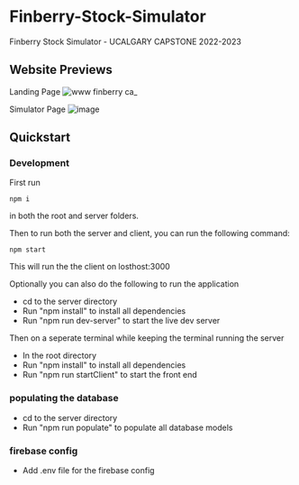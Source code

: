 # Finberry-Stock-Simulator
Finberry Stock Simulator - UCALGARY CAPSTONE 2022-2023

## Website Previews
Landing Page
![www finberry ca_](https://user-images.githubusercontent.com/30279572/236721164-31127b5b-8730-4ba3-a3bf-ae3453a39295.png)

Simulator Page
![image](https://user-images.githubusercontent.com/30279572/236721428-295c19fd-f1df-4e30-bcce-39d769201a9a.png)

## Quickstart

### Development

First run 
``` 
npm i
```
in both the root and server folders.

Then to run both the server and client, you can run the following command:

```
npm start
```

This will run the the client on losthost:3000

Optionally you can also do the following to run the application

- cd to the server directory
- Run "npm install" to install all dependencies
- Run "npm run dev-server" to start the live dev server

Then on a seperate terminal while keeping the terminal running the server
- In the root directory
- Run "npm install" to install all dependencies
- Run "npm run startClient" to start the front end

### populating the database

- cd to the server directory
- Run "npm run populate" to populate all database models

### firebase config

- Add .env file for the firebase config
